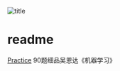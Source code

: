 ![title](https://raw.githubusercontent.com/azusakou/figures_study_ML/main/Users/2021/04/22/gregoire-herve-bazin-OtRM52DkYRM-unsplash-1619075643169.jpg)

# readme
[Practice](https://zhuanlan.zhihu.com/p/101694240) 90题细品吴恩达《机器学习》